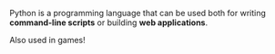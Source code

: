<p>Python is a programming language that can be used both for writing <strong>command-line scripts</strong> or building <strong>web applications</strong>.</p>
<p>Also used in games!</p>